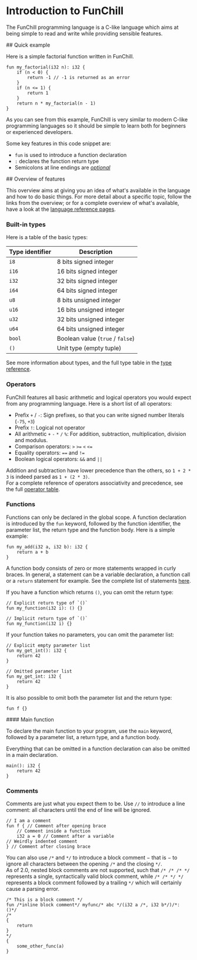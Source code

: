 # Introduction to FunChill

The FunChill programming language is a C-like language which aims at being simple to read and write while providing sensible features.

## Quick example

Here is a simple factorial function written in FunChill.

```
fun my_factorial(i32 n): i32 {
    if (n < 0) {
        return -1 // -1 is returned as an error
    }
    if (n <= 1) {
        return 1
    }
    return n * my_factorial(n - 1)
}
```

As you can see from this example, FunChill is very similar to modern C-like programming languages so it should be simple to learn both for beginners or experienced developers.

Some key features in this code snippet are:

- `fun` is used to introduce a function declaration
- `:` declares the function return type
- Semicolons at line endings are *[optional](reference/statements.md#end-of-statements)*

## Overview of features

This overview aims at giving you an idea of what's available in the language and how to do basic things. For more detail about a specific topic, follow the links from the overview; or for a complete overview of what's available, have a look at the [language reference pages](./reference/index.md).

### Built-in types

Here is a table of the basic types:

| Type identifier       | Description                                           |
|-----------------------|-------------------------------------------------------|
| `i8`                  | 8  bits   signed integer                              |
| `i16`                 | 16 bits   signed integer                              |
| `i32`                 | 32 bits   signed integer                              |
| `i64`                 | 64 bits   signed integer                              |
| `u8`                  | 8  bits unsigned integer                              |
| `u16`                 | 16 bits unsigned integer                              |
| `u32`                 | 32 bits unsigned integer                              |
| `u64`                 | 64 bits unsigned integer                              |
| `bool`                | Boolean value (`true` / `false`)                      |
| `()`                  | Unit type (empty tuple)                               |

See more information about types, and the full type table in the [type reference](./reference/types.md).

### Operators

FunChill features all basic arithmetic and logical operators you would expect from any programming language. Here is a short list of all operators:

- Prefix `+` / `-`: Sign prefixes, so that you can write signed number literals (`-75`, `+3`)
- Prefix `!`: Logical not operator
- All arithmetic `+` `-` `*` `/` `%`: For addition, subtraction, multiplication, division and modulus.
- Comparison operators: `>` `>=` `<` `<=`
- Equality operators: `==` and `!=`
- Boolean logical operators: `&&` and `||`

Addition and subtraction have lower precedence than the others, so `1 + 2 * 3` is indeed parsed as `1 + (2 * 3)`.  
For a complete reference of operators associativity and precedence, see the full [operator table](./reference/operator_table.md).

### Functions

Functions can only be declared in the global scope. A function declaration is introduced by the `fun` keyword, followed by the function identifier, the parameter list, the return type and the function body.
Here is a simple example:
```
fun my_add(i32 a, i32 b): i32 {
    return a + b
}
```

A function body consists of zero or more statements wrapped in curly braces. In general, a statement can be a variable declaration, a function call or a `return` statement for example. See the complete list of statements [here]().

If you have a function which returns `()`, you can omit the return type:
```
// Explicit return type of `()`
fun my_function(i32 i): () {}

// Implicit return type of `()`
fun my_function(i32 i) {}
```

If your function takes no parameters, you can omit the parameter list:
```
// Explicit empty parameter list
fun my_get_int(): i32 {
    return 42
}

// Omitted parameter list
fun my_get_int: i32 {
    return 42
}
```

It is also possible to omit both the parameter list and the return type:
```
fun f {}
```

#### Main function

To declare the main function to your program, use the `main` keyword, followed by a parameter list, a return type, and a function body.

Everything that can be omitted in a function declaration can also be omitted in a main declaration.

```
main(): i32 {
    return 42
}
```

### Comments

Comments are just what you expect them to be. Use `//` to introduce a line comment: all characters until the end of line will be ignored.
```
// I am a comment
fun f { // Comment after opening brace
    // Comment inside a function
    i32 a = 0 // Comment after a variable
// Weirdly indented comment
} // Comment after closing brace
```

You can also use `/*` and `*/` to introduce a block comment − that is − to ignore all characters between the opening `/*` and the closing `*/`.  
As of 2.0, nested block comments are not supported, such that `/* /* /* */` represents a single, syntactically valid block comment, while `/* /* */ */` represents a block comment followed by a trailing `*/` which will certainly cause a parsing error.

```
/* This is a block comment */
fun /*inline block comment*/ myfunc/* abc */(i32 a /*, i32 b*/)/*: ()*/
/*
{
    return
}
*/
{
    some_other_func(a)
}
```
